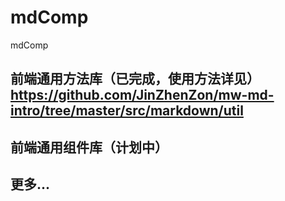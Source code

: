 ﻿# mdComp
mdComp
## 前端通用方法库（已完成，使用方法详见） https://github.com/JinZhenZon/mw-md-intro/tree/master/src/markdown/util
## 前端通用组件库（计划中）
## 更多...

